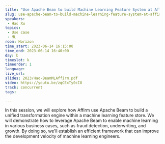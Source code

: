 ```yaml
---
title: "Use Apache Beam to build Machine Learning Feature System at Affirm"
slug: use-apache-beam-to-build-machine-learning-feature-system-at-affirm
speakers:
 - Hao Xu
topics:
 - Use case
 - ML
room: Horizon
time_start: 2023-06-14 16:15:00
time_end: 2023-06-14 16:40:00
day: b
timeslot: k
timeorder: 1
language: 
live_url: 
slides: 2023/Hao-BeamMLAffirm.pdf
video: https://youtu.be/zqCExTy0cI8
track: concurrent
tags:

---
```


In this session, we will explore how Affirm use Apache Beam to build a unified transformation engine within a machine learning feature store. We will demonstrate how to leverage Apache Beam to enable machine learning in various business cases, such as fraud detection, underwriting, and growth. By doing so, we'll establish an efficient framework that can improve the development velocity of machine learning engineers.